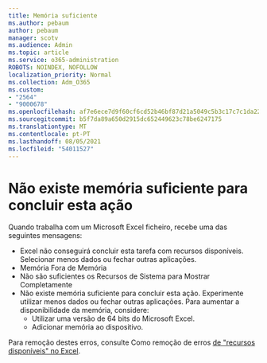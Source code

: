 ```yaml
---
title: Memória suficiente
ms.author: pebaum
author: pebaum
manager: scotv
ms.audience: Admin
ms.topic: article
ms.service: o365-administration
ROBOTS: NOINDEX, NOFOLLOW
localization_priority: Normal
ms.collection: Adm_O365
ms.custom:
- "2564"
- "9000678"
ms.openlocfilehash: af7e6ece7d9f60cf6cd52b46bf87d21a5049c5b3c17c7c1da2241cab0bff3264
ms.sourcegitcommit: b5f7da89a650d2915dc652449623c78be6247175
ms.translationtype: MT
ms.contentlocale: pt-PT
ms.lasthandoff: 08/05/2021
ms.locfileid: "54011527"
---
```

# <a name="there-isnt-enough-memory-to-complete-this-action"></a>Não existe memória suficiente para concluir esta ação

Quando trabalha com um Microsoft Excel ficheiro, recebe uma das seguintes mensagens:

- Excel não conseguirá concluir esta tarefa com recursos disponíveis. Selecionar menos dados ou fechar outras aplicações.
- Memória Fora de Memória
- Não são suficientes os Recursos de Sistema para Mostrar Completamente
- Não existe memória suficiente para concluir esta ação. Experimente utilizar menos dados ou fechar outras aplicações. Para aumentar a disponibilidade da memória, considere: 
    - Utilizar uma versão de 64 bits do Microsoft Excel.
    - Adicionar memória ao dispositivo.

Para remoção destes erros, consulte Como remoção de erros [de "recursos disponíveis" no Excel](https://docs.microsoft.com/office/troubleshoot/excel/available-resources-errors).